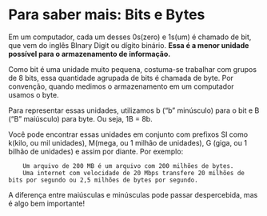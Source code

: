 # Para saber mais: Bits e Bytes

Em um computador, cada um desses 0s(zero) e 1s(um) é chamado de bit, que vem do inglês BInary Digit ou dígito binário. **Essa é a menor unidade possível para o armazenamento de informação.**

Como bit é uma unidade muito pequena, costuma-se trabalhar com grupos de 8 bits, essa quantidade agrupada de bits é chamada de byte. Por convenção, quando medimos o armazenamento em um computador usamos o byte.

Para representar essas unidades, utilizamos b (“b” minúsculo) para o bit e B (“B” maiúsculo) para byte. Ou seja, 1B = 8b.

Você pode encontrar essas unidades em conjunto com prefixos SI como k(kilo, ou mil unidades), M(mega, ou 1 milhão de unidades), G (giga, ou 1 bilhão de unidades) e assim por diante. Por exemplo:

```
    Um arquivo de 200 MB é um arquivo com 200 milhões de bytes.
    Uma internet com velocidade de 20 Mbps transfere 20 milhões de bits por segundo ou 2,5 milhões de bytes por segundo.
```

A diferença entre maiúsculas e minúsculas pode passar despercebida, mas é algo bem importante!
